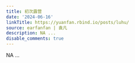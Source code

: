 ```yaml
---
title: 初次露营
date: '2024-06-16'
linkTitle: https://yuanfan.rbind.io/posts/luhu/
source: earfanfan | 袁凡
description: NA ...
disable_comments: true
---
```

NA ...